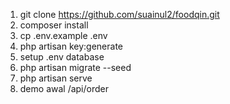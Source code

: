 1. git clone  https://github.com/suainul2/foodqin.git
2. composer install
3. cp .env.example .env
4. php artisan key:generate
5. setup .env database
6. php artisan migrate --seed
7. php artisan serve
8. demo awal /api/order